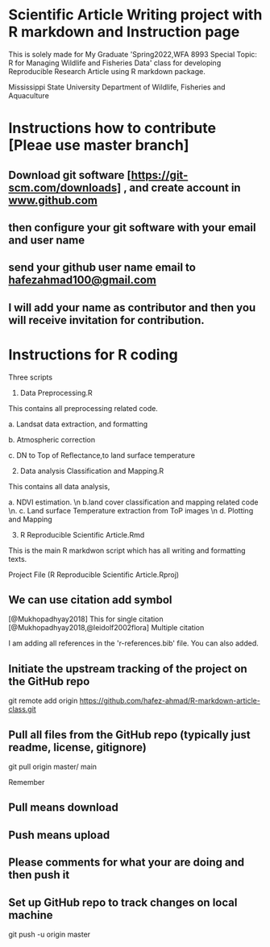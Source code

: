 # Scientific Article Writing project with R markdown and Instruction page

This is solely made for My Graduate 'Spring2022,WFA 8993 Special Topic: R for Managing Wildlife and Fisheries Data' class for developing Reproducible Research Article using R markdown package.

Mississippi State University
Department of Wildlife, Fisheries and Aquaculture

# Instructions how to contribute [Pleae use master branch]
## Download git software [https://git-scm.com/downloads] , and create account in www.github.com
## then configure your git software with your email and user name
## send your github user name email to hafezahmad100@gmail.com  
## I will add your name as contributor and then you will receive invitation for contribution.

# Instructions for R coding 

Three scripts
1. Data Preprocessing.R

This contains all preprocessing related code.

 a. Landsat data extraction, and formatting 
 
 b. Atmospheric correction 
 
 c. DN to Top of Reflectance,to land surface temperature
 
2. Data analysis Classification and Mapping.R

This contains all data analysis, 

 a. NDVI estimation.  \n
 b.land cover classification and mapping related code \n. 
 c. Land surface Temperature extraction from ToP images \n
 d. Plotting and Mapping
 
3. R Reproducible Scientific Article.Rmd

This is the main R markdwon script which has all writing and formatting texts.

Project File (R Reproducible Scientific Article.Rproj)

## We can use citation add symbol 
[@Mukhopadhyay2018] This for single citation
[@Mukhopadhyay2018,@leidolf2002flora] Multiple citation 

I am adding all references in  the 'r-references.bib' file. You can also added.

## Initiate the upstream tracking of the project on the GitHub repo 

git remote add origin <https://github.com/hafez-ahmad/R-markdown-article-class.git>

## Pull all files from the GitHub repo (typically just readme, license, gitignore)

git pull origin master/ main

Remember 
## Pull means download 
## Push means upload
## Please comments for what your are doing and then push it

## Set up GitHub repo to track changes on local machine 

git push -u origin master
